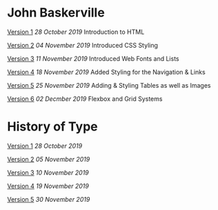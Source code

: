# John Baskerville

[Version 1](https://joelk3009.github.io/john_baskerville/john_baskerville.html)
*28 October 2019*
Introduction to HTML

[Version 2](https://joelk3009.github.io/john_baskerville/john_baskerville2.html)
*04 November 2019*
Introduced CSS Styling

[Version 3](https://joelk3009.github.io/john_baskerville/john_baskerville3.html)
*11 November 2019*
Introduced Web Fonts and Lists

[Version 4](https://joelk3009.github.io/john_baskerville/john_baskerville4.html)
*18 November 2019*
Added Styling for the Navigation & Links

[Version 5](https://joelk3009.github.io/john_baskerville/john_baskerville5.html)
*25 November 2019*
Adding & Styling Tables as well as Images

[Version 6](https://joelk3009.github.io/john_baskerville/john_baskerville6.html)
*02 Decmber 2019*
Flexbox and Grid Systems 



# History of Type

[Version 1](https://joelk3009.github.io/john_baskerville/history.html)
*28 October 2019*

[Version 2](https://joelk3009.github.io/john_baskerville/history2.html)
*05 November 2019*

[Version 3](https://joelk3009.github.io/john_baskerville/history3.html)
*10 November 2019*

[Version 4](https://joelk3009.github.io/john_baskerville/history4.html)
*19 November 2019*

[Version 5](https://joelk3009.github.io/john_baskerville/history5.html)
*30 November 2019*